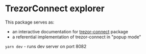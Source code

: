 # TrezorConnect explorer

This package serves as:

-   an interactive documentation for [trezor-connect](https://github.com/trezor/connect) package
-   a referential implementation of trezor-connect in "popup mode"

`yarn dev` - runs dev server on port 8082

